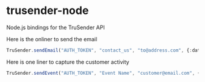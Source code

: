 # trusender-node
Node.js bindings for the TruSender API


Here is the onliner to send the email

```javascript
TruSender.sendEmail("AUTH_TOKEN", "contact_us", "to@address.com", {:data => "here"})
```




Here is one liner to capture the customer activity

```javascript
TruSender.sendEvent("AUTH_TOKEN", "Event Name", "customer@email.com", {:event => "properties here"})
```
